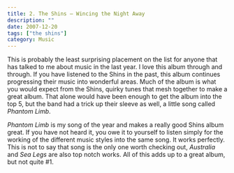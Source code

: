 ```yaml
---
title: 2. The Shins – Wincing the Night Away
description: ""
date: 2007-12-20
tags: ["the shins"]
category: Music
---
```




This is probably the least surprising placement on the list for anyone that has talked to me about music in the last year.  I love this album through and through.  If you have listened to the Shins in the past, this album continues progressing their music into wonderful areas.  Much of the album is what you would expect from the Shins, quirky tunes that mesh together to make a great album.  That alone would have been enough to get the album into the top 5, but the band had a trick up their sleeve as well, a little song called *Phantom Limb*.

*Phantom Limb* is my song of the year and makes a really good Shins album great.  If you have not heard it, you owe it to yourself to listen simply for the working of the different music styles into the same song.  It works perfectly.  This is not to say that song is the only one worth checking out, *Australia* and *Sea Legs* are also top notch works.  All of this adds up to a great album, but not quite #1.